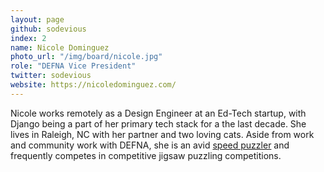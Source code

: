 ```yaml
---
layout: page
github: sodevious
index: 2
name: Nicole Dominguez
photo_url: "/img/board/nicole.jpg"
role: "DEFNA Vice President"
twitter: sodevious
website: https://nicoledominguez.com/
---
```


Nicole works remotely as a Design Engineer at an Ed-Tech startup, with Django being a part of her primary tech stack for a the last decade. She lives in Raleigh, NC with her partner and two loving cats. Aside from work and community work with DEFNA, she is an avid [speed puzzler](https://notjustahobby.com/hobbies/speed-puzzling) and frequently competes in competitive jigsaw puzzling competitions.